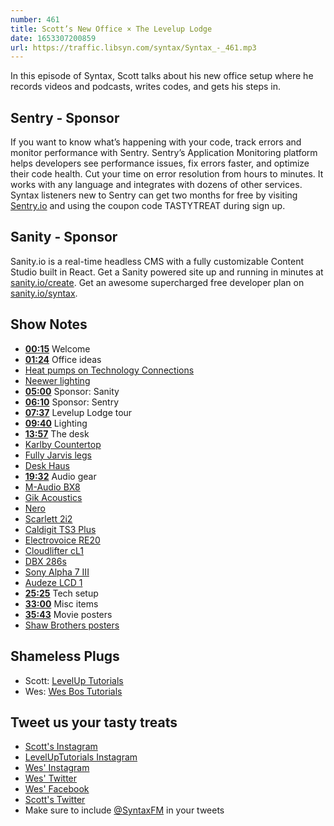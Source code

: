 ```yaml
---
number: 461
title: Scott’s New Office × The Levelup Lodge
date: 1653307200859
url: https://traffic.libsyn.com/syntax/Syntax_-_461.mp3
---
```


In this episode of Syntax, Scott talks about his new office setup where he records videos and podcasts, writes codes, and gets his steps in.

## Sentry  - Sponsor

If you want to know what’s happening with your code, track errors and monitor performance with Sentry. Sentry’s Application Monitoring platform helps developers see performance issues, fix errors faster, and optimize their code health. Cut your time on error resolution from hours to minutes. It works with any language and integrates with dozens of other services. Syntax listeners new to Sentry can get two months for  free by visiting [Sentry.io](https://sentry.io) and using the coupon code TASTYTREAT during sign up.

## Sanity - Sponsor

Sanity.io is a real-time headless CMS with a fully customizable Content Studio built in React. Get a Sanity powered site up and running in minutes at [sanity.io/create](https://www.sanity.io/create). Get an awesome supercharged free developer plan on [sanity.io/syntax](https://www.sanity.io/syntax).

## Show Notes

* **[00:15](#t=00:15)** Welcome
* **[01:24](#t=01:24)** Office ideas
* [Heat pumps on Technology Connections](https://www.youtube.com/watch?v=7J52mDjZzto)
* [Neewer lighting](https://neewer.com/collections/lighting-studio)
* **[05:00](#t=05:00)** Sponsor: Sanity
* **[06:10](#t=06:10)** Sponsor: Sentry
* **[07:37](#t=07:37)** Levelup Lodge tour
* **[09:40](#t=09:40)** Lighting
* **[13:57](#t=13:57)** The desk
* [Karlby Countertop](https://www.ikea.com/ca/en/p/karlby-countertop-walnut-veneer-50335208/)
* [Fully Jarvis legs](https://www.fully.com/jarvis-frame-only.html)
* [Desk Haus](https://desk.haus)
* **[19:32](#t=19:32)** Audio gear
* [M-Audio BX8](https://m-audio.com/products/view/bx8-d2)
* [Gik Acoustics](https://www.gikacoustics.com)
* [Nero](https://audient.com/products/monitor-controllers/nero/overview/)
* [Scarlett 2i2](https://focusrite.com/en/usb-audio-interface/scarlett/scarlett-2i2)
* [Caldigit TS3 Plus](https://www.caldigit.com/ts3-plus/)
* [Electrovoice RE20](https://products.electrovoice.com/na/en/re20/)
* [Cloudlifter cL1](https://www.cloudmicrophones.com/cloudlifter-cl-1)
* [DBX 286s](https://dbxpro.com/en/products/286s)
* [Sony Alpha 7 III](https://www.sony.ca/en/electronics/interchangeable-lens-cameras/ilce-7m3-body-kit)
* [Audeze LCD 1](https://www.audeze.com/products/lcd-1)
* **[25:25](#t=25:25)** Tech setup
* **[33:00](#t=33:00)** Misc items
* **[35:43](#t=35:43)** Movie posters
* [Shaw Brothers posters](https://www.redbubble.com/shop/shaw+brothers+posters)

## Shameless Plugs

* Scott: [LevelUp Tutorials](https://leveluptutorials.com/)
* Wes: [Wes Bos Tutorials](https://wesbos.com/courses)

## Tweet us your tasty treats

* [Scott's Instagram](https://www.instagram.com/stolinski/)
* [LevelUpTutorials Instagram](https://www.instagram.com/LevelUpTutorials/)
* [Wes' Instagram](https://www.instagram.com/wesbos/)
* [Wes' Twitter](https://twitter.com/wesbos)
* [Wes' Facebook](https://www.facebook.com/wesbos.developer)
* [Scott's Twitter](https://twitter.com/stolinski)
* Make sure to include [@SyntaxFM](https://twitter.com/SyntaxFM) in your tweets
